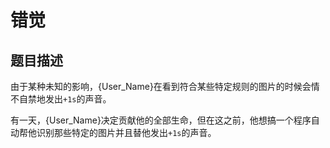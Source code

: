 # 错觉

## 题目描述

由于某种未知的影响，{User_Name}在看到符合某些特定规则的图片的时候会情不自禁地发出`+1s`的声音。

有一天，{User_Name}决定贡献他的全部生命，但在这之前，他想搞一个程序自动帮他识别那些特定的图片并且替他发出`+1s`的声音。
